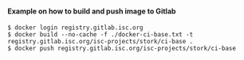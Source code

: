 #### Example on how to build and push image to Gitlab

```console
$ docker login registry.gitlab.isc.org
$ docker build --no-cache -f ./docker-ci-base.txt -t registry.gitlab.isc.org/isc-projects/stork/ci-base .
$ docker push registry.gitlab.isc.org/isc-projects/stork/ci-base
```
